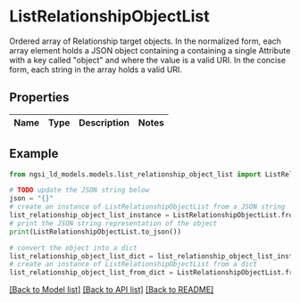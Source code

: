 # ListRelationshipObjectList

Ordered array of Relationship target objects. In the normalized form, each array element holds a JSON object  containing a containing a single Attribute with a key called \"object\"  and where the value is a valid URI. In the concise form, each string  in the array holds a valid URI. 

## Properties

Name | Type | Description | Notes
------------ | ------------- | ------------- | -------------

## Example

```python
from ngsi_ld_models.models.list_relationship_object_list import ListRelationshipObjectList

# TODO update the JSON string below
json = "{}"
# create an instance of ListRelationshipObjectList from a JSON string
list_relationship_object_list_instance = ListRelationshipObjectList.from_json(json)
# print the JSON string representation of the object
print(ListRelationshipObjectList.to_json())

# convert the object into a dict
list_relationship_object_list_dict = list_relationship_object_list_instance.to_dict()
# create an instance of ListRelationshipObjectList from a dict
list_relationship_object_list_from_dict = ListRelationshipObjectList.from_dict(list_relationship_object_list_dict)
```
[[Back to Model list]](../README.md#documentation-for-models) [[Back to API list]](../README.md#documentation-for-api-endpoints) [[Back to README]](../README.md)


